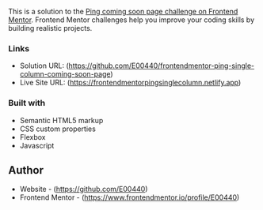This is a solution to the [Ping coming soon page challenge on Frontend Mentor](https://www.frontendmentor.io/challenges/ping-single-column-coming-soon-page-5cadd051fec04111f7b848da). Frontend Mentor challenges help you improve your coding skills by building realistic projects. 




### Links

- Solution URL: (https://github.com/E00440/frontendmentor-ping-single-column-coming-soon-page)
- Live Site URL: (https://frontendmentorpingsinglecolumn.netlify.app)



### Built with

- Semantic HTML5 markup
- CSS custom properties
- Flexbox
- Javascript



## Author

- Website - (https://github.com/E00440)
- Frontend Mentor - (https://www.frontendmentor.io/profile/E00440)
